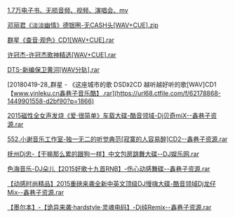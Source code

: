 [1.7万电子书、无损音频、视频、演唱会、mv](https://jilieryuyi.github.io/books1/)

[邓丽君《淡淡幽情》德银圈-无CASH头[WAV+CUE].zip](https://url68.ctfile.com/f/62178868-1449898486-682d6d?p=1866)

[群星《查音·观色》CD1[WAV+CUE].rar](https://url68.ctfile.com/f/62178868-1449899254-ead5aa?p=1866)

[许冠杰-许冠杰歌神精选[WAV+CUE].rar](https://url68.ctfile.com/f/62178868-1449900022-72f5f2?p=1866)

[DTS-新编保卫黄河[WAV分轨].rar](https://url68.ctfile.com/f/62178868-1449900790-99c633?p=1866)

[20180419-28_群星 - 《这座城市的歌 DSD》2CD 越听越好听的歌[WAV]CD1【www.yinleku.cn鑫巷子音乐酷】.rar](https://url68.ctfile.com/f/62178868-1449901558-d2bf90?p=1866)

[2015磁性全女声发烧《爱·很简单》车载大碟-酷音领域-Dj贝奇miX--鑫巷子资源.rar](https://url68.ctfile.com/f/62178868-1449902326-00ca5d?p=1866)

[552.小谢音乐工作室-独一无二的听觉典范[寂寞的人容易醉]CD2--鑫巷子资源.rar](https://url68.ctfile.com/f/62178868-1449903094-443be5?p=1866)

[抚州Dj忠-【干嘛那么累的跟狗一样】中文包房跳舞大碟--DJ娱乐网.rar](https://url68.ctfile.com/f/62178868-1449903862-044bb1?p=1866)

[色海音乐-DJ朵儿【2015好歌十九首RNB】-伤心动感舞碟--鑫巷子资源.rar](https://url68.ctfile.com/f/62178868-1449904630-ba56d8?p=1866)

[【动感时尚精品】2015重磅来袭全新中英文顶级DJ慢嗨大碟-酷音领域Dj龙仔Mix--鑫巷子资源.rar](https://url68.ctfile.com/f/62178868-1449905398-d7de67?p=1866)

[【墨尔本】-【诡异来袭·hardstyle·灵魂电码】-Dj纯Remix--鑫巷子资源.rar](https://url68.ctfile.com/f/62178868-1449906166-802c9b?p=1866)